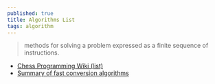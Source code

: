 ```yaml
---
published: true
title: Algorithms List
tags: algorithm
---
```

> methods for solving a problem expressed as a finite sequence of instructions. 

- [Chess Programming Wiki (list)](https://www.chessprogramming.org/Algorithms)
- [Summary of fast conversion algorithms](https://johnnylee-sde.github.io/Summary-of-fast-conversion-algorithms/)